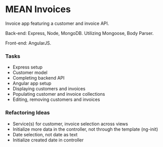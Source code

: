 # MEAN Invoices

Invoice app featuring a customer and invoice API.

Back-end: Express, Node, MongoDB. Utilizing Mongoose, Body Parser.

Front-end: AngularJS.

### Tasks

- Express setup
- Customer model
- Completing backend API
- Angular app setup
- Displaying customers and invoices
- Populating customer and invoice collections
- Editing, removing customers and invoices

### Refactoring Ideas

- Service(s) for customer, invoice selection across views
- Initialize more data in the controller, not through the template (ng-init)
- Date selection, not date as text
- Initialize created date in controller
